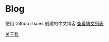 # Blog
使用 Github issues 创建的中文博客
[查看博文列表](https://github.com/Zainking/Blog/issues)

[关于我](https://zain.red)
